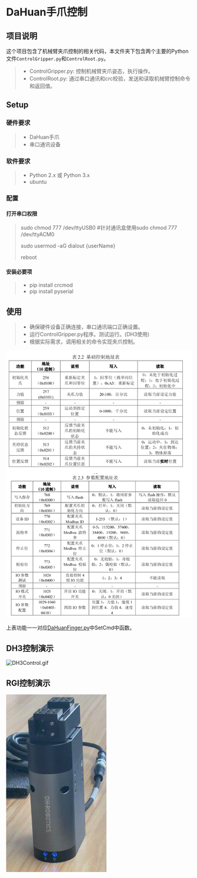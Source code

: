 # DaHuan手爪控制
## 项目说明
这个项目包含了机械臂夹爪控制的相关代码，本文件夹下包含两个主要的Python文件`ControlGripper.py`和`ControlRoot.py`。

>* ControlGripper.py: 控制机械臂夹爪姿态，执行操作。
>* ControlRoot.py: 通过串口通讯和crc校验，发送和读取机械臂控制命令和返回值。
## Setup
### 硬件要求
>* DaHuan手爪
>* 串口通讯设备
### 软件要求
>*    Python 2.x 或 Python 3.x
>*    ubuntu
### 配置
#### 打开串口权限
>sudo chmod 777 /dev/ttyUSB0 #针对通讯盒使用sudo chmod 777 /dev/ttyACM0
> 
>sudo usermod -aG dialout {userName}
> 
> reboot
#### 安装必要项
>* pip install crcmod
>* pip install pyserial
## 使用

>* 确保硬件设备正确连接，串口通讯端口正确设置。
>*    运行ControlGripper.py程序。测试运行。(DH3使用)
>*    根据实际需求，调用相关的命令实现夹爪控制。

![img.png](pdfInfor/img.png)
![img_1.png](pdfInfor/img_1.png)

上表功能一一对应[DaHuanFinger.py](/AG/ControlRoot.py)中SetCmd中函数。
## DH3控制演示
![DH3Control.gif](DH3%2FDH3Control.gif)

## RGI控制演示
![RGIControl.gif](RGI%2Frgi.gif)